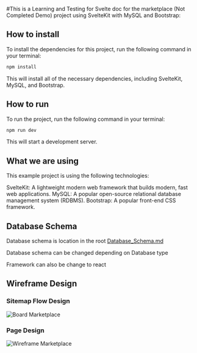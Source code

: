 #This is a Learning and Testing for Svelte doc for the marketplace (Not Completed Demo) project using SvelteKit with MySQL and Bootstrap:

## How to install

To install the dependencies for this project, run the following command in your terminal:
``` bash
npm install
```
This will install all of the necessary dependencies, including SvelteKit, MySQL, and Bootstrap.

## How to run

To run the project, run the following command in your terminal:
```bash
npm run dev
```
This will start a development server.

## What we are using

This example project is using the following technologies:

SvelteKit: A lightweight modern web framework that builds modern, fast web applications.
MySQL: A popular open-source relational database management system (RDBMS).
Bootstrap: A popular front-end CSS framework.

## Database Schema

Database schema is location in the root [Database_Schema.md](/Database_Schema.md)

Database schema can be changed depending on Database type

Framework can also be change to react

## Wireframe Design

### Sitemap Flow Design

![Board Marketplace](https://github.com/AndyT-PrimoSpade/marketplace/assets/93958328/f8027d97-c635-4ca4-8d0e-1ba5d108240c)

### Page Design

![Wireframe Marketplace](https://github.com/AndyT-PrimoSpade/marketplace/assets/93958328/42b165cf-66b4-4f18-9148-d36752dac67e)


